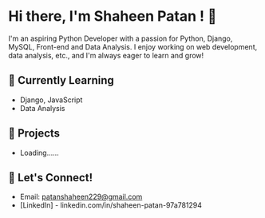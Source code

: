 # Hi there, I'm Shaheen Patan ! 👋

I'm an aspiring Python Developer with a passion for Python, Django, MySQL, Front-end and Data Analysis. I enjoy working on  web development, data analysis, etc., and I'm always eager to learn and grow!

## 🌱 Currently Learning
- Django, JavaScript
- Data Analysis

## 🔭 Projects
- Loading......

## 💬 Let's Connect!
- Email: patanshaheen229@gmail.com
- [LinkedIn] - linkedin.com/in/shaheen-patan-97a781294


